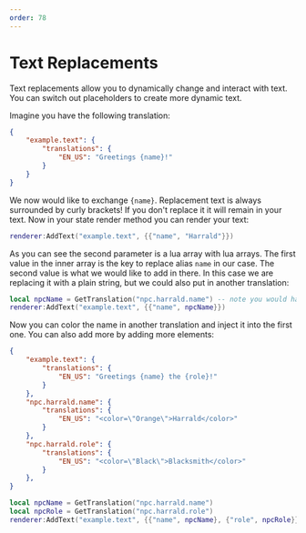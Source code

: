 ```yaml
---
order: 78
---
```


# Text Replacements
Text replacements allow you to dynamically change and interact with text. You can switch out placeholders to create more dynamic text.

Imagine you have the following translation:
```json
{
    "example.text": {
        "translations": {
            "EN_US": "Greetings {name}!"
        }
    }
}
```
We now would like to exchange `{name}`. Replacement text is always surrounded by curly brackets! If you don't replace it it will remain in your text. Now in your state render method you can render your text:
```lua
renderer:AddText("example.text", {{"name", "Harrald"}})
```
As you can see the second parameter is a lua array with lua arrays. The first value in the inner array is the key to replace alias `name` in our case. The second value is what we would like to add in there. In this case we are replacing it with a plain string, but we could also put in another translation:
```lua
local npcName = GetTranslation("npc.harrald.name") -- note you would have to add a translation here
renderer:AddText("example.text", {{"name", npcName}})
```
Now you can color the name in another translation and inject it into the first one.
You can also add more by adding more elements:
```json
{
    "example.text": {
        "translations": {
            "EN_US": "Greetings {name} the {role}!"
        }
    },
    "npc.harrald.name": {
        "translations": {
            "EN_US": "<color=\"Orange\">Harrald</color>"
        }
    },
    "npc.harrald.role": {
        "translations": {
            "EN_US": "<color=\"Black\">Blacksmith</color>"
        }
    },
}
```
```lua
local npcName = GetTranslation("npc.harrald.name")
local npcRole = GetTranslation("npc.harrald.role")
renderer:AddText("example.text", {{"name", npcName}, {"role", npcRole}})
```